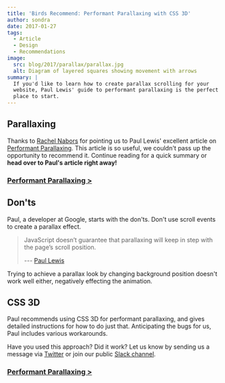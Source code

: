 ```yaml
---
title: 'Birds Recommend: Performant Parallaxing with CSS 3D'
author: sondra
date: 2017-01-27
tags:
  - Article
  - Design
  - Recommendations
image:
  src: blog/2017/parallax/parallax.jpg
  alt: Diagram of layered squares showing movement with arrows
summary: |
  If you'd like to learn how to create parallax scrolling for your
  website, Paul Lewis' guide to performant parallaxing is the perfect
  place to start.
---
```


## Parallaxing

Thanks to [Rachel Nabors] for pointing us to Paul Lewis' excellent
article on [Performant Parallaxing]. This article is so useful, we
couldn't pass up the opportunity to recommend it. Continue reading for a
quick summary or **head over to Paul's article right away!**

  [Rachel Nabors]: http://rachelnabors.com/
  [Performant Parallaxing]: https://developers.google.com/web/updates/2016/12/performant-parallaxing

### [Performant Parallaxing &gt;]

  [Performant Parallaxing &gt;]: #performant-parallaxing-1

## Don'ts

Paul, a developer at Google, starts with the don'ts. Don't use scroll
events to create a parallax effect.

> JavaScript doesn’t guarantee that parallaxing will keep in step with
> the page’s scroll position.
>
> --- [Paul Lewis]

Trying to achieve a parallax look by changing background position
doesn't work well either, negatively effecting the animation.

  [Paul Lewis]: https://developers.google.com/web/updates/2016/12/performant-parallaxing

## CSS 3D

Paul recommends using CSS 3D for performant parallaxing, and gives
detailed instructions for how to do just that. Anticipating the bugs for
us, Paul includes various workarounds.

Have you used this approach? Did it work? Let us know by sending us a
message via [Twitter] or join our public [Slack channel].

  [Twitter]: https://twitter.com/oddbird
  [Slack channel]: http://friends.oddbird.net/

### [Performant Parallaxing &gt;]

  [Performant Parallaxing &gt;]: #performant-parallaxing-1
